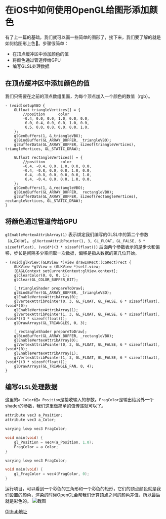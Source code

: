 # 在iOS中如何使用OpenGL给图形添加颜色

有了上一篇的基础，我们就可以画一些简单的图形了，接下来，我们要了解的就是如何给图形上色🎨。步骤很简单：
- 在顶点缓冲区中添加颜色的值
- 将颜色通过管道传给GPU
- 编写GLSL处理数据

## 在顶点缓冲区中添加颜色的值
我们只需要在之前的顶点数组里面，为每个顶点加入一个颜色的数值（rgb）。
```objc
- (void)setupVBO {
    GLfloat triangleVertices[] = {
        //position      color
        -0.4, 0.0, 0.0, 1.0, 0.0, 0.0,
         0.0, 0.4, 0.0, 0.0, 1.0, 0.0,
         0.5, 0.0, 0.0, 0.0, 0.0, 1.0,
    };
    glGenBuffers(1, &_triangleVBO);
    glBindBuffer(GL_ARRAY_BUFFER, _triangleVBO);
    glBufferData(GL_ARRAY_BUFFER, sizeof(triangleVertices), triangleVertices, GL_STATIC_DRAW);
    
    GLfloat rectangleVertices[] = {
        //position       color
        -0.4, -0.4, 0.0, 1.0, 0.0, 0.0,
        -0.4, -0.8, 0.0, 0.0, 1.0, 0.0,
         0.4, -0.8, 0.0, 0.0, 0.0, 1.0,
         0.4, -0.4, 0.0, 0.0, 1.0, 0.0,
    };
    glGenBuffers(1, &_rectangleVBO);
    glBindBuffer(GL_ARRAY_BUFFER, _rectangleVBO);
    glBufferData(GL_ARRAY_BUFFER, sizeof(rectangleVertices), rectangleVertices, GL_STATIC_DRAW);
}
```
## 将颜色通过管道传给GPU
`glEnableVertexAttribArray(1)` 表示绑定我们编写的GLSL中的第二个参数（a_Color）。
`glVertexAttribPointer(1, 3, GL_FLOAT, GL_FALSE, 6 * sizeof(float), (void*)(3 * sizeof(float)))` 后面两个参数表示的是步长和偏移，步长是间隔多少空间取一次数据，偏移是指从数据的第几位开始。
```
- (void)glkView:(GLKView *)view drawInRect:(CGRect)rect {
    GLKView *glView = (GLKView *)self.view;
    [EAGLContext setCurrentContext:glView.context];
    glClearColor(0, 0, 0, 1);
    glClear(GL_COLOR_BUFFER_BIT);
    
    [_triangleShader prepareToDraw];
    glBindBuffer(GL_ARRAY_BUFFER, _triangleVBO);
    glEnableVertexAttribArray(0);
    glVertexAttribPointer(0, 3, GL_FLOAT, GL_FALSE, 6 * sizeof(float), (void*)0);
    glEnableVertexAttribArray(1);
    glVertexAttribPointer(1, 3, GL_FLOAT, GL_FALSE, 6 * sizeof(float), (void*)(3 * sizeof(float)));
    glDrawArrays(GL_TRIANGLES, 0, 3);
    
    [_rectangleShader prepareToDraw];
    glBindBuffer(GL_ARRAY_BUFFER, _rectangleVBO);
    glEnableVertexAttribArray(0);
    glVertexAttribPointer(0, 3, GL_FLOAT, GL_FALSE, 6 * sizeof(float), (void*)0);
    glEnableVertexAttribArray(1);
    glVertexAttribPointer(1, 3, GL_FLOAT, GL_FALSE, 6 * sizeof(float), (void*)(3 * sizeof(float)));
    glDrawArrays(GL_TRIANGLE_FAN, 0, 4);
}
```
## 编写`GLSL`处理数据
这里的`a_Color`和`a_Position`是接收输入的参数，`FragColor`是输出给另外一个shader的参数，我们这里做简单的值传递就可以了。
```C
attribute vec3 a_Position;
attribute vec3 a_Color;

varying lowp vec3 FragColor;

void main(void) {
    gl_Position = vec4(a_Position, 1.0);
    FragColor = a_Color;
}
```
```C
varying lowp vec3 FragColor;

void main(void) {
    gl_FragColor = vec4(FragColor, 0);
}
```
运行项目，可以看到一个彩色的三角形和一个彩色的矩形，它们的顶点颜色就是我们设置的颜色，渲染的时候OpenGL会帮我们计算顶点之间的颜色差值，所以最后就是彩色的。
![截图](https://upload-images.jianshu.io/upload_images/3277096-67def084dce62b61.jpeg?imageMogr2/auto-orient/strip%7CimageView2/2/w/375)

[Github地址](https://github.com/zhonglaoban/OpenGL003)
